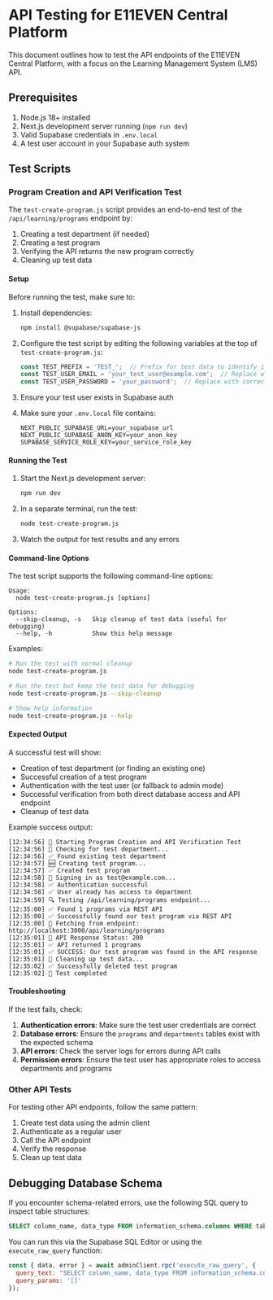 # API Testing for E11EVEN Central Platform

This document outlines how to test the API endpoints of the E11EVEN Central Platform, with a focus on the Learning Management System (LMS) API.

## Prerequisites

1. Node.js 18+ installed
2. Next.js development server running (`npm run dev`)
3. Valid Supabase credentials in `.env.local`
4. A test user account in your Supabase auth system

## Test Scripts

### Program Creation and API Verification Test

The `test-create-program.js` script provides an end-to-end test of the `/api/learning/programs` endpoint by:

1. Creating a test department (if needed)
2. Creating a test program
3. Verifying the API returns the new program correctly
4. Cleaning up test data

#### Setup

Before running the test, make sure to:

1. Install dependencies:
   ```bash
   npm install @supabase/supabase-js
   ```

2. Configure the test script by editing the following variables at the top of `test-create-program.js`:
   ```javascript
   const TEST_PREFIX = 'TEST_';  // Prefix for test data to identify it easily
   const TEST_USER_EMAIL = 'your_test_user@example.com';  // Replace with a valid test user
   const TEST_USER_PASSWORD = 'your_password';  // Replace with correct password
   ```

3. Ensure your test user exists in Supabase auth

4. Make sure your `.env.local` file contains:
   ```
   NEXT_PUBLIC_SUPABASE_URL=your_supabase_url
   NEXT_PUBLIC_SUPABASE_ANON_KEY=your_anon_key
   SUPABASE_SERVICE_ROLE_KEY=your_service_role_key
   ```

#### Running the Test

1. Start the Next.js development server:
   ```bash
   npm run dev
   ```

2. In a separate terminal, run the test:
   ```bash
   node test-create-program.js
   ```

3. Watch the output for test results and any errors

#### Command-line Options

The test script supports the following command-line options:

```
Usage:
  node test-create-program.js [options]

Options:
  --skip-cleanup, -s   Skip cleanup of test data (useful for debugging)
  --help, -h           Show this help message
```

Examples:
```bash
# Run the test with normal cleanup
node test-create-program.js

# Run the test but keep the test data for debugging
node test-create-program.js --skip-cleanup

# Show help information
node test-create-program.js --help
```

#### Expected Output

A successful test will show:
- Creation of test department (or finding an existing one)
- Successful creation of a test program
- Authentication with the test user (or fallback to admin mode)
- Successful verification from both direct database access and API endpoint
- Cleanup of test data

Example success output:
```
[12:34:56] 🚀 Starting Program Creation and API Verification Test
[12:34:56] 📂 Checking for test department...
[12:34:56] ✅ Found existing test department
[12:34:57] 🆕 Creating test program...
[12:34:57] ✅ Created test program
[12:34:58] 🔑 Signing in as test@example.com...
[12:34:58] ✅ Authentication successful
[12:34:58] ✅ User already has access to department
[12:34:59] 🔍 Testing /api/learning/programs endpoint...
[12:35:00] ✅ Found 1 programs via REST API
[12:35:00] ✅ Successfully found our test program via REST API
[12:35:00] 📡 Fetching from endpoint: http://localhost:3000/api/learning/programs
[12:35:01] 📡 API Response Status: 200
[12:35:01] ✅ API returned 1 programs
[12:35:01] ✅ SUCCESS: Our test program was found in the API response
[12:35:01] 🧹 Cleaning up test data...
[12:35:02] ✅ Successfully deleted test program
[12:35:02] 🏁 Test completed
```

#### Troubleshooting

If the test fails, check:

1. **Authentication errors**: Make sure the test user credentials are correct
2. **Database errors**: Ensure the `programs` and `departments` tables exist with the expected schema
3. **API errors**: Check the server logs for errors during API calls
4. **Permission errors**: Ensure the test user has appropriate roles to access departments and programs

### Other API Tests

For testing other API endpoints, follow the same pattern:
1. Create test data using the admin client
2. Authenticate as a regular user
3. Call the API endpoint
4. Verify the response
5. Clean up test data

## Debugging Database Schema

If you encounter schema-related errors, use the following SQL query to inspect table structures:

```sql
SELECT column_name, data_type FROM information_schema.columns WHERE table_name = 'table_name';
```

You can run this via the Supabase SQL Editor or using the `execute_raw_query` function:

```javascript
const { data, error } = await adminClient.rpc('execute_raw_query', {
  query_text: "SELECT column_name, data_type FROM information_schema.columns WHERE table_name = 'programs'",
  query_params: '[]'
});
``` 